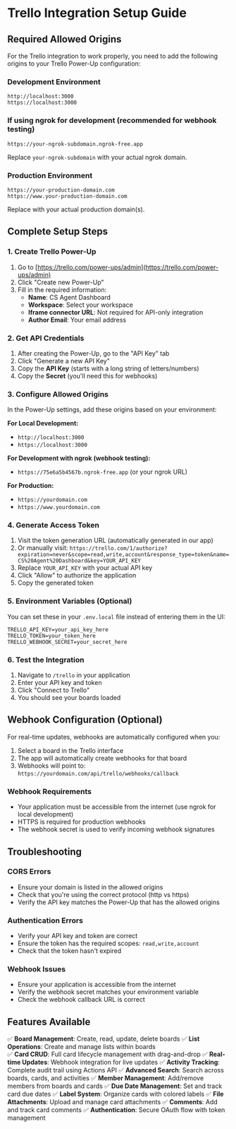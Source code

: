 # Trello Integration Setup Guide

## Required Allowed Origins

For the Trello integration to work properly, you need to add the following origins to your Trello Power-Up configuration:

### Development Environment
```
http://localhost:3000
https://localhost:3000
```

### If using ngrok for development (recommended for webhook testing)
```
https://your-ngrok-subdomain.ngrok-free.app
```
Replace `your-ngrok-subdomain` with your actual ngrok domain.

### Production Environment
```
https://your-production-domain.com
https://www.your-production-domain.com
```
Replace with your actual production domain(s).

## Complete Setup Steps

### 1. Create Trello Power-Up
1. Go to [https://trello.com/power-ups/admin](https://trello.com/power-ups/admin)
2. Click "Create new Power-Up"
3. Fill in the required information:
   - **Name**: CS Agent Dashboard
   - **Workspace**: Select your workspace
   - **Iframe connector URL**: Not required for API-only integration
   - **Author Email**: Your email address

### 2. Get API Credentials
1. After creating the Power-Up, go to the "API Key" tab
2. Click "Generate a new API Key"
3. Copy the **API Key** (starts with a long string of letters/numbers)
4. Copy the **Secret** (you'll need this for webhooks)

### 3. Configure Allowed Origins
In the Power-Up settings, add these origins based on your environment:

**For Local Development:**
- `http://localhost:3000`
- `https://localhost:3000`

**For Development with ngrok (webhook testing):**
- `https://75e6a5b4567b.ngrok-free.app` (or your ngrok URL)

**For Production:**
- `https://yourdomain.com`
- `https://www.yourdomain.com`

### 4. Generate Access Token
1. Visit the token generation URL (automatically generated in our app)
2. Or manually visit: `https://trello.com/1/authorize?expiration=never&scope=read,write,account&response_type=token&name=CS%20Agent%20Dashboard&key=YOUR_API_KEY`
3. Replace `YOUR_API_KEY` with your actual API key
4. Click "Allow" to authorize the application
5. Copy the generated token

### 5. Environment Variables (Optional)
You can set these in your `.env.local` file instead of entering them in the UI:

```env
TRELLO_API_KEY=your_api_key_here
TRELLO_TOKEN=your_token_here
TRELLO_WEBHOOK_SECRET=your_secret_here
```

### 6. Test the Integration
1. Navigate to `/trello` in your application
2. Enter your API key and token
3. Click "Connect to Trello"
4. You should see your boards loaded

## Webhook Configuration (Optional)

For real-time updates, webhooks are automatically configured when you:
1. Select a board in the Trello interface
2. The app will automatically create webhooks for that board
3. Webhooks will point to: `https://yourdomain.com/api/trello/webhooks/callback`

### Webhook Requirements
- Your application must be accessible from the internet (use ngrok for local development)
- HTTPS is required for production webhooks
- The webhook secret is used to verify incoming webhook signatures

## Troubleshooting

### CORS Errors
- Ensure your domain is listed in the allowed origins
- Check that you're using the correct protocol (http vs https)
- Verify the API key matches the Power-Up that has the allowed origins

### Authentication Errors
- Verify your API key and token are correct
- Ensure the token has the required scopes: `read,write,account`
- Check that the token hasn't expired

### Webhook Issues
- Ensure your application is accessible from the internet
- Verify the webhook secret matches your environment variable
- Check the webhook callback URL is correct

## Features Available

✅ **Board Management**: Create, read, update, delete boards
✅ **List Operations**: Create and manage lists within boards  
✅ **Card CRUD**: Full card lifecycle management with drag-and-drop
✅ **Real-time Updates**: Webhook integration for live updates
✅ **Activity Tracking**: Complete audit trail using Actions API
✅ **Advanced Search**: Search across boards, cards, and activities
✅ **Member Management**: Add/remove members from boards and cards
✅ **Due Date Management**: Set and track card due dates
✅ **Label System**: Organize cards with colored labels
✅ **File Attachments**: Upload and manage card attachments
✅ **Comments**: Add and track card comments
✅ **Authentication**: Secure OAuth flow with token management 